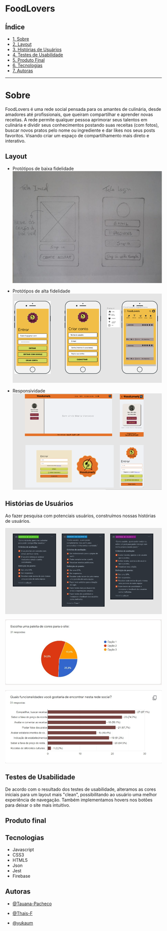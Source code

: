 # FoodLovers

## Índice

- [1. Sobre](#Sobre)
- [2. Layout](#Layout)
- [3. Histórias de Usuários](#Histórias-de-Usuários)
- [4. Testes de Usabilidade](#Testes-de-Usabilidade)
- [5. Produto Final](#Produto-Final)
- [6. Tecnologias](#Tecnologias)
- [7. Autoras](#Autoras)

---

# Sobre

FoodLovers é uma rede social pensada para os amantes de culinária, desde amadores até profissionais, que queiram compartilhar e aprender novas receitas. A rede permite qualquer pessoa aprimorar seus talentos em culinária e dividir seus conhecimentos postando suas receitas (com fotos), buscar novos pratos pelo nome ou ingrediente e dar likes nos seus posts favoritos. Visando criar um espaço de compartilhamento mais direto e interativo.

## Layout

- Protótipos de baixa fidelidade
![Protótipos de baixa fidelidade](src/image/prototipo01.jpeg?raw=true)

- Protótipos de alta fidelidade
![Protótipos de baixa fidelidade](src/image/prototipoAltaFidelidade.png?raw=true)

- Responsividade
![Telas responsivas](src/image/responsivo.png?raw=true)

## Histórias de Usuários

Ao fazer pesquisa com potenciais usuários, construímos nossas histórias de usuários.

![Histórias de Usuários](src/image/historiasDeUsuarios.png?raw=true)

![Pesquisa de Usuários](src/image/paletadecores.jpeg)

![Pesquisa de Usuários](src/image/preferencias.jpeg)


## Testes de Usabilidade

De acordo com o resultado dos testes de usabilidade, alteramos as cores iniciais para um layout mais "clean", possibilitando ao usuário uma melhor experiência de navegação. Também implementamos hovers nos botões para deixar o site mais intuitivo. 

## Produto final 


## Tecnologias

- Javascript
- CSS3
- HTML5
- Json
- Jest
- Firebase

## Autoras
- [@Tauana-Pacheco](https://github.com/Tauana-Pacheco) 

- [@Thais-F](https://github.com/Thais-F)

- [@yukaum](https://github.com/yukaum) 


